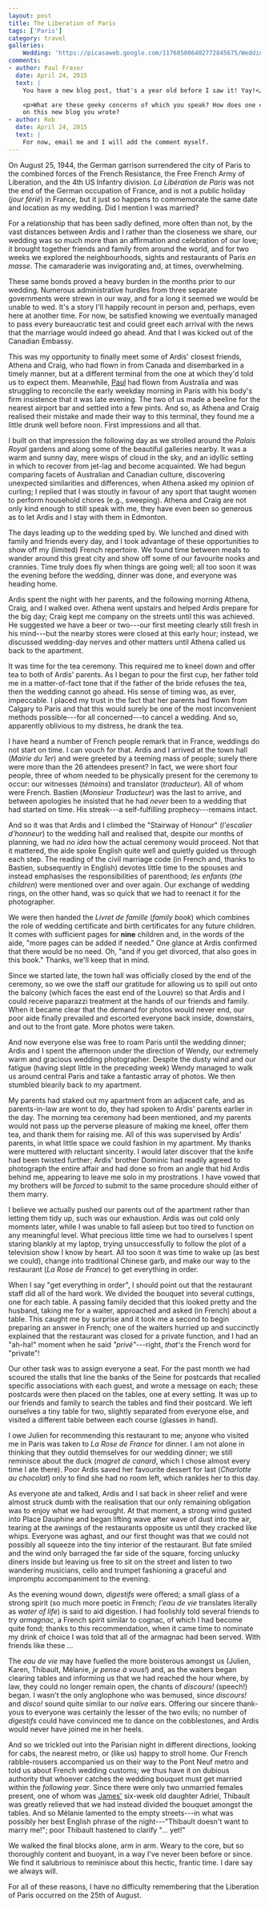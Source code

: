 ```yaml
---
layout: post
title: The Liberation of Paris
tags: ['Paris']
category: travel
galleries:
    Wedding: 'https://picasaweb.google.com/117685806402772845675/Wedding082012?authkey=Gv1sRgCOjLuOfokomN1wE'
comments:
- author: Paul Fraser
  date: April 24, 2015
  text: |
    You have a new blog post, that's a year old before I saw it! Yay!</p>

    <p>What are these geeky concerns of which you speak? How does one comment
    on this new blog you wrote?
- author: Rob
  date: April 24, 2015
  text: |
    For now, email me and I will add the comment myself.
---
```


On August 25, 1944, the German garrison surrendered the city of Paris to the
combined forces of the French Resistance, the Free French Army of Liberation,
and the 4th US Infantry division.
*La Libération de Paris* was not the end of the German occupation of France,
and is not a public holiday (*jour férié*) in France, but it just so happens
to commemorate the same date and location as my wedding.
Did I mention I was married?

For a relationship that has been sadly defined, more often than not, by the
vast distances between Ardis and I rather than the closeness we share, our
wedding was so much more than an affirmation and celebration of our love; it
brought together friends and family from around the world, and for two weeks
we explored the neighbourhoods, sights and restaurants of Paris *en masse*.
The camaraderie was invigorating and, at times, overwhelming.

These same bonds proved a heavy burden in the  months prior to our wedding.
Numerous administrative hurdles from three separate governments were strewn in
our way, and for a long it seemed we would be unable to wed.
It's a story I'll happily recount in person and, perhaps, even here at another
time.
For now, be satisfied knowing we eventually managed to pass every bureaucratic
test and could greet each arrival with the news that the marriage would indeed
go ahead.
And that I was kicked out of the Canadian Embassy.

This was my opportunity to finally meet some of Ardis' closest friends,
Athena and Craig, who had flown in from Canada and disembarked in a timely
manner, but at a different terminal from the one at which they'd told us to
expect them.
Meanwhile, [Paul](http://paulfraser.livejournal.com/) had flown from Australia
and was struggling to reconcile the early weekday morning in Paris with his
body's firm insistence that it was late evening.
The two of us made a beeline for the nearest airport bar and settled into a
few pints.
And so, as Athena and Craig realised their mistake and made their way to this
terminal, they found me a little drunk well before noon.
First impressions and all that.

I built on that impression the following day as we strolled around the
*Palais Royal* gardens and along some of the beautiful galleries nearby.
It was a warm and sunny day, mere wisps of cloud in the sky, and an idyllic
setting in which to recover from jet-lag and become acquainted.
We had begun comparing facets of Australian and Canadian culture, discovering
unexpected similarities and differences, when Athena asked my opinion of
curling; I replied that I was stoutly in favour of any sport that taught women
to perform household chores (e.g., sweeping).
Athena and Craig are not only kind enough to still speak with me, they have
even been so generous as to let Ardis and I stay with them in Edmonton.

The days leading up to the wedding sped by.
We lunched and dined with family and friends every day, and I took advantage
of these opportunities to show off my (limited) French repertoire.
We found time between meals to wander around this great city and show off some
of our favourite nooks and crannies.
Time truly does fly when things are going well; all too soon it was the
evening before the wedding, dinner was done, and everyone was heading home.

Ardis spent the night with her parents, and the following morning Athena,
Craig, and I walked over.
Athena went upstairs and helped Ardis prepare for the big day; Craig kept me
company on the streets until this was achieved.
He suggested we have a beer or two---our first meeting clearly still fresh in
his mind---but the nearby stores were closed at this early hour; instead, we
discussed wedding-day nerves and other matters until Athena called us back to
the apartment.

It was time for the tea ceremony.
This required me to kneel down and offer tea to both of Ardis' parents.
As I began to pour the first cup, her father told me in a matter-of-fact tone
that if the father of the bride refuses the tea, then the wedding cannot go
ahead.
His sense of timing was, as ever, impeccable.
I placed my trust in the fact that her parents had flown from Calgary to Paris
and that this would surely be one of the most inconvenient methods
possible---for all concerned---to cancel a wedding.
And so, apparently oblivious to my distress, he drank the tea.

I have heard a number of French people remark that in France, weddings do not
start on time.
I can vouch for that.
Ardis and I arrived at the town hall (*Mairie du 1er*) and were greeted by a
teeming mass of people; surely there were more than the 26 attendees present?
In fact, we were short four people, three of whom needed to be physically
present for the ceremony to occur: our witnesses (*témoins*) and translator
(*traducteur*).
All of whom were French.
Bastien (*Monsieur Traducteur*) was the last to arrive, and between apologies
he insisted that he had *never* been to a wedding that had started on time.
His streak---a self-fulfilling prophecy---remains intact.

And so it was that Ardis and I climbed the "Stairway of Honour" (*l'escalier
d'honneur*) to the wedding hall and realised that, despite our months of
planning, we had *no idea* how the actual ceremony would proceed.
Not that it mattered, the aide spoke English quite well and quietly guided us
through each step.
The reading of the civil marriage code (in French and, thanks to Bastien,
subsequently in English) devotes little time to the spouses and instead
emphasises the responsibilities of parenthood; *les enfants* (*the children*)
were mentioned over and over again.
Our exchange of wedding rings, on the other hand, was so quick that we had to
reenact it for the photographer.

We were then handed the *Livret de famille* (*family book*) which combines the
role of wedding certificate and birth certificates for any future children.
It comes with sufficient pages for **nine** children and, in the words of the
aide, "more pages can be added if needed."
One glance at Ardis confirmed that there would be no need.
Oh, "and if you get divorced, that also goes in this book."
Thanks, we'll keep that in mind.

Since we started late, the town hall was officially closed by the end of the
ceremony, so we owe the staff our gratitude for allowing us to spill out onto
the balcony (which faces the east end of the Louvre) so that Ardis and I could
receive paparazzi treatment at the hands of our friends and family.
When it became clear that the demand for photos would never end, our poor aide
finally prevailed and escorted everyone back inside, downstairs, and out to
the front gate.
More photos were taken.

And now everyone else was free to roam Paris until the wedding dinner; Ardis
and I spent the afternoon under the direction of Wendy, our extremely warm and
gracious wedding photographer.
Despite the dusty wind and our fatigue (having slept little in the preceding
week) Wendy managed to walk us around central Paris and take a fantastic array
of photos.
We then stumbled blearily back to my apartment.

My parents had staked out my apartment from an adjacent cafe, and as
parents-in-law are wont to do, they had spoken to Ardis' parents earlier in
the day.
The morning tea ceremony had been mentioned, and my parents would not pass up
the perverse pleasure of making me kneel, offer them tea, and thank them for
raising me.
All of this was supervised by Ardis' parents, in what little space we could
fashion in my apartment.
My thanks were muttered with reluctant sincerity.
I would later discover that the knife had been twisted further; Ardis' brother
Dominic had readily agreed to photograph the entire affair and had done so
from an angle that hid Ardis behind me, appearing to leave me solo in my
prostrations.
I have vowed that my brothers will be *forced* to submit to the same procedure
should either of them marry.

I believe we actually pushed our parents out of the apartment rather than
letting them tidy up, such was our exhaustion.
Ardis was out cold only moments later, while I was unable to fall asleep but
too tired to function on any meaningful level.
What precious little time we had to ourselves I spent staring blankly at my
laptop, trying unsuccessfully to follow the plot of a television show I know
by heart.
All too soon it was time to wake up (as best we could), change into
traditional Chinese garb, and make our way to the restaurant (*La Rose de
France*) to get everything in order.

When I say "get everything in order", I should point out that the restaurant
staff did all of the hard work.
We divided the bouquet into several cuttings, one for each table.
A passing family decided that this looked pretty and the husband, taking me
for a waiter, approached and asked (in French) about a table.
This caught me by surprise and it took me a second to begin preparing an
answer in French; one of the waiters hurried up and succinctly explained that
the restaurant was closed for a private function, and I had an "ah-ha!" moment
when he said *"privé"*---right, *that's* the French word for "private"!

Our other task was to assign everyone a seat.
For the past month we had scoured the stalls that line the banks of the Seine
for postcards that recalled specific associations with each guest, and wrote a
message on each; these postcards were then placed on the tables, one at every
setting.
It was up to our friends and family to search the tables and find their
postcard.
We left ourselves a tiny table for two, slightly separated from everyone else,
and visited a different table between each course (glasses in hand).

I owe Julien for recommending this restaurant to me; anyone who visited me in
Paris was taken to *La Rose de France* for dinner.
I am not alone in thinking that they outdid themselves for our wedding dinner;
we still reminisce about the duck (*magret de canard*, which I chose almost
every time I ate there).
Poor Ardis saved her favourite dessert for last (*Charlotte au chocolat*) only
to find she had no room left, which rankles her to this day.

As everyone ate and talked, Ardis and I sat back in sheer relief and were
almost struck dumb with the realisation that our only remaining obligation was
to enjoy what we had wrought.
At that moment, a strong wind gusted into Place Dauphine and began lifting
wave after wave of dust into the air, tearing at the awnings of the
restaurants opposite us until they cracked like whips.
Everyone was aghast, and our first thought was that we could not possibly all
squeeze into the tiny interior of the restaurant.
But fate smiled and the wind only barraged the far side of the square, forcing
unlucky diners inside but leaving us free to sit on the street and listen to
two wandering musicians, cello and trumpet fashioning a graceful and impromptu
accompaniment to the evening.

As the evening wound down, *digestifs* were offered; a small glass of a strong
spirit (so much more poetic in French; *l'eau de vie* translates literally as
*water of life*) is said to aid digestion.
I had foolishly told several friends to try *armagnac*, a French spirit
similar to cognac, of which I had become quite fond; thanks to this
recommendation, when it came time to nominate my drink of choice I was told
that all of the armagnac had been served.
With friends like these ...

The *eau de vie* may have fuelled the more boisterous amongst us (Julien,
Karen, Thibault, Mélanie, *je pense à vous!*) and, as the waiters began
clearing tables and informing us that we had reached the hour where, by law,
they could no longer remain open, the chants of *discours!* (speech!) began.
I wasn't the only anglophone who was bemused, since *discours!* and *disco!*
sound quite similar to our *naïve* ears.
Offering our sincere thank-yous to everyone was certainly the lesser of the
two evils; no number of *digestifs* could have convinced me to dance on the
cobblestones, and Ardis would never have joined me in her heels.

And so we trickled out into the Parisian night in different directions,
looking for cabs, the nearest metro, or (like us) happy to stroll home.
Our French rabble-rousers accompanied us on their way to the Pont Neuf metro
and told us about French wedding customs; we thus have it on dubious authority
that whoever catches the wedding bouquet must get married within the
*following year*.
Since there were only two unmarried females present, one of whom was
[James'](http://docmatrix.blogspot.com/) six-week old daughter Adriel,
Thibault was greatly relieved that we had instead divided the bouquet amongst
the tables.
And so Mélanie lamented to the empty streets---in what was possibly her best
English phrase of the night---"Thibault doesn't want to marry me!"; poor
Thibault hastened to clarify "... yet!"

We walked the final blocks alone, arm in arm.
Weary to the core, but so thoroughly content and buoyant, in a way I've never
been before or since.
We find it salubrious to reminisce about this hectic, frantic time.
I dare say we always will.

For all of these reasons, I have no difficulty remembering that the Liberation
of Paris occurred on the 25th of August.
